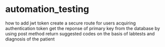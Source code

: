 # automation_testing
how to add jwt token
create a secure route for users acquiring authentication token
get the reponse of primary key from the database by using post method
return suggested codes on the basis of labtests and diagnosis of the patient
